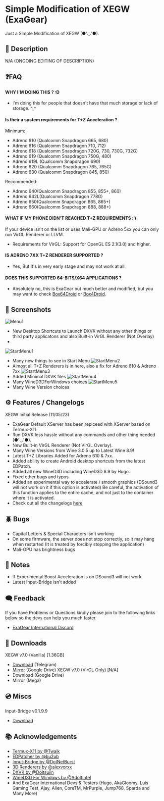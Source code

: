 
# Simple Modification of XEGW (ExaGear)

Just a Simple Modification of XEGW  (●'◡'●).

## 📄 Description

N/A (ONGOING EDITING OF DESCRIPTION)


## ❓FAQ

#### WHY I'M DOING THIS ? :D
- I'm doing this for people that doesn't have that much storage or lack of storage. ^_^
#### Is their a system requirements for T+Z Acceleration ?
Minimum:
- Adreno 610 (Qualcomm Snapdragon 665, 680)
- Adreno 616 (Qualcomm Snapdragon 710, 712)
- Adreno 618 (Qualcomm Snapdragon 720G, 730, 730G, 732G)
- Adreno 619 (Qualcomm Snapdragon 750G, 480)
- Adreno 619L (Qualcomm Snapdragon 690)
- Adreno 620 (Qualcomm Snapdragon 765, 765G)
- Adreno 630 (Qualcomm Snapdragon 845, 850)
 
Recommended:
- Adreno 640(Qualcomm Snapdragon 855, 855+, 860)
- Adreno 642L(Qualcomm Snapdragon 778G)
- Adreno 650(Qualcomm Snapdragon 865, 865+)
- Adreno 660(Qualcomm Snapdragon 888, 888+)

#### WHAT IF MY PHONE DIDN'T REACHED T+Z REQUIREMENTS :'(

If your device isn't on the list or uses Mali-GPU or Adreno 5xx you can only run VirGL Renderer or LLVM.
- Requirements for VirGL: Support for OpenGL ES 2.1(3.0) and higher.

#### IS ADRENO 7XX T+Z RENDERER SUPPORTED ?
- Yes, But It's in very early stage and may not work at all.

#### DOES THIS SUPPORTED 64-BITS/X64 APPLICATIONS ?
- Absolutely no, this is ExaGear but much better and modified, but you may want to check [Box64Droid](https://github.com/Ilya114/Box64Droid) or [Box4Droid](https://github.com/Herick75/Box4Droid).



## 📲 Screenshots

![Menu1](https://media.discordapp.net/attachments/1107257434860421213/1117358948970930186/Screenshot_20230611_154438_ExaGear.jpg?width=342&height=468)
- New Desktop Shortcuts to Launch DXVK without any other things or third party applicatons and also Built-in VirGL Renderer (Not Overlay)
- 
![StartMenu1](https://media.discordapp.net/attachments/1107257434860421213/1117358956004778035/Screenshot_20230611_154458_ExaGear.jpg?width=621&height=468)
- Many new things to see in Start Menu
![StartMenu2](https://media.discordapp.net/attachments/1107257434860421213/1117359914197729350/Screenshot_20230611_154904_ExaGear.jpg?width=621&height=468)
- Almost all T+Z Renderers is in here, also a fix for Adreno 610 & Adreno 7xx
![StartMenu3](https://media.discordapp.net/attachments/1107257434860421213/1117359906564083772/Screenshot_20230611_154850_ExaGear.jpg?width=619&height=468)
- Added Minimal DXVK files
![StartMenu4](https://media.discordapp.net/attachments/1107257434860421213/1117359897038819389/Screenshot_20230611_154836_ExaGear.jpg?width=627&height=468)
- Many WineD3DForWindows choices
![StartMenu5](https://media.discordapp.net/attachments/1107257434860421213/1117359888729907210/Screenshot_20230611_154815_ExaGear.jpg?width=621&height=468)
- Many Wine Version choices

## ⚙️ Features / Changelogs

XEGW Initial Release (11/05/23)
- ExaGear Default XServer has been replceed with XServer based on Termux-X11.
- Run DXVK less hassle without any commands and other thing needed (●'◡'●).
- New Built-in VirGL Renderer (Not VirGL Overlay).
- Many Wine Versions from Wine 3.0.5 up to Latest Wine 8.9!
- Latest T+Z Libraries Added for Adreno 610 & 7xx.
- Added ability to create Android desktop shortcuts from the latest EDPatch.
- Added all new WineD3D including WineD3D 8.9 by Hugo.
- Fixed other bugs and typos.
- Added an experimental way to accelerate / smooth graphics (DSound3 will not work on it if this option is activated)
Be careful, the activation of this function applies to the entire cache, and not just to the container where it is activated.
- Check out all the changelogs [here](https://discord.com/channels/829747132562800700/829748422889570354/1117109602463535204)
## 🪲 Bugs
- Capital Letters & Special Characters  isn't working
- On some firmware, the server does not stop correctly, so it may hang when restarted (It is treated by forcibly stopping the application)
- Mali-GPU has brightness bugs
## 📝 Notes
- If Experimental Boost Acceleration is on DSound3 will not work
- Latest Input-Bridge isn't added


## 🗨️ Feedback

If you have Problems or Questions kindly please join to the following links below so the devs can help you much faster.

- [ExaGear International Discord](https://dsc.gg/exagear)

## 🔗 Downloads
XEGW v7.0 (Vanilla) [1.36GB]
- [Download](https://t.me/exagearallmod/67) (Telegram)
- [Mirror](https://drive.google.com/file/d/1kHEhAUJMhLRYcoZ3nw_5SC7UCvV6ckpR/view?usp=sharing) (Google Drive)
XEGW v7.0 (VirGL Only) [N/A]
- Download (Google Drive)
- Mirror (Mega)

## 💿 Miscs
Input-Bridge v0.1.9.9
- [Download](https://cdn.discordapp.com/attachments/1066960343651340348/1091712585084190861/InputBridge_v0.1.9.9.apk)
## 📚 Acknowledgements

 - [Termux-X11 by @Twaik](https://github.com/twaik/)
 - [EDPatcher by @bu2ub](https://github.com/ewt45/)
 - [Input-Bridge by @DotNetBurst](https://github.com/DotNetBurst/)
 - [3D Renderers by @alexvorxx](https://github.com/alexvorxx/)
 - [DXVK by @Doitsujin](https://github.com/doitsujin/dxvk)
 - [WineD3D For Windows by @Adolfintel](https://github.com/adolfintel/wined3d4win)
 - And ExaGear International Devs & Testers (Hugo, AkaGloomy, Luis Gaming Test, Ajay, Alien, CoreTM, MrPurple, Jump768, Sparda and Many More)
